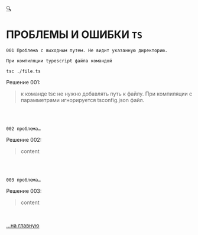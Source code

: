
<div id="navi"><a href="./navi#азъ">🔍</a></div>

# ПРОБЛЕМЫ И ОШИБКИ `TS`

    001 Проблема с выходным путем. Не видит указанную директорию. 
    
    При компиляции typescript файла командой 
    
    tsc ./file.ts  


Решение 001: 
>к команде tsc не нужно добавлять путь к файлу. При компиляции с парамметрами игнорируется tsconfig.json файл.


<br>
<br>

    002 проблема…

Решение 002:
> content

<br>
<br>


    003 проблема…

Решение 003:
> content

<br>

[…на главную](/)

<br>
